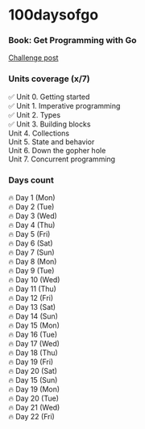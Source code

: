 # 100daysofgo

### Book: Get Programming with Go

[Challenge post](https://www.linkedin.com/feed/update/urn:li:activity:7112074205516455937/)


### Units coverage (x/7)
✅ Unit 0. Getting started <br>
✅ Unit 1. Imperative programming <br>
✅ Unit 2. Types <br>
✅ Unit 3. Building blocks <br>
Unit 4. Collections <br>
Unit 5. State and behavior <br>
Unit 6. Down the gopher hole <br>
Unit 7. Concurrent programming <br>

### Days count
🔥 Day 1 (Mon) <br>
🔥 Day 2 (Tue) <br>
🔥 Day 3 (Wed) <br>
🔥 Day 4 (Thu) <br>
🔥 Day 5 (Fri) <br>
🔥 Day 6 (Sat) <br> 
🔥 Day 7 (Sun) <br>
🔥 Day 8 (Mon) <br> 
🔥 Day 9 (Tue) <br>
🔥 Day 10 (Wed) <br>
🔥 Day 11 (Thu) <br>
🔥 Day 12 (Fri) <br>
🔥 Day 13 (Sat) <br>
🔥 Day 14 (Sun) <br>
🔥 Day 15 (Mon) <br>
🔥 Day 16 (Tue) <br>
🔥 Day 17 (Wed) <br>
🔥 Day 18 (Thu) <br>
🔥 Day 19 (Fri) <br>
🔥 Day 20 (Sat) <br>
🔥 Day 15 (Sun) <br>
🔥 Day 19 (Mon) <br>
🔥 Day 20 (Tue) <br>
🔥 Day 21 (Wed) <br>
🔥 Day 22 (Fri) <br>

